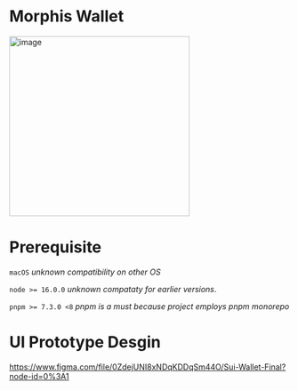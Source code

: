 # Morphis Wallet

<img width="324" alt="image" src="https://user-images.githubusercontent.com/22234622/199186970-459a18ee-bf9a-4381-b763-b2ecd0017ce9.png">

# Prerequisite
`macOS` *unknown compatibility on other OS*

`node >= 16.0.0` *unknown compataty for earlier versions*.

`pnpm >= 7.3.0 <8` *pnpm is a must because project employs pnpm monorepo*

# UI Prototype Desgin
https://www.figma.com/file/0ZdejUNI8xNDqKDDqSm44O/Sui-Wallet-Final?node-id=0%3A1

